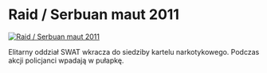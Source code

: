 Raid / Serbuan maut 2011 
=============
[![Raid / Serbuan maut 2011 ](http://vidos.pl/images/player.gif)](http://vidos.pl/raid-serbuan-maut-2011)

 Elitarny oddział SWAT wkracza do siedziby kartelu narkotykowego. Podczas akcji policjanci wpadają w pułapkę.
